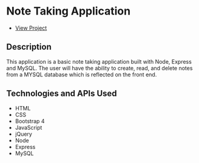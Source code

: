 # Note Taking Application 

* [View Project](https://note-taker-rishabh.herokuapp.com/)

## Description
This application is a basic note taking application built with Node, Express and MySQL. The user will have the ability to create, read, and delete notes from a MYSQL database which is reflected on the front end. 

## Technologies and APIs Used
- HTML
- CSS
- Bootstrap 4
- JavaScript
- jQuery
- Node
- Express
- MySQL
